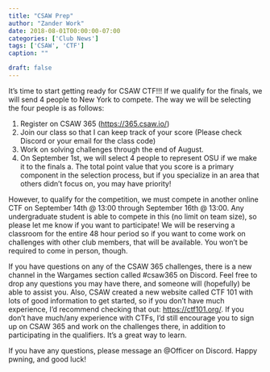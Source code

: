 ```yaml
---
title: "CSAW Prep"
author: "Zander Work"
date: 2018-08-01T00:00:00-07:00
categories: ['Club News']
tags: ['CSAW', 'CTF']
caption: ""

draft: false
---
```


It’s time to start getting ready for CSAW CTF!!! If we qualify for the finals, we will send 4 people to New York to compete. The way we will be selecting the four people is as follows:

1. Register on CSAW 365 (https://365.csaw.io/)
2. Join our class so that I can keep track of your score (Please check Discord or your email for the class code)
3. Work on solving challenges through the end of August.
4. On September 1st, we will select 4 people to represent OSU if we make it to the finals
    a. The total point value that you score is a primary component in the selection process, but if you specialize in an area that others didn’t focus on, you may have priority!

However, to qualify for the competition, we must compete in another online CTF on September 14th @ 13:00 through September 16th @ 13:00. Any undergraduate student is able to compete in this (no limit on team size), so please let me know if you want to participate! We will be reserving a classroom for the entire 48 hour period so if you want to come work on challenges with other club members, that will be available. You won’t be required to come in person, though.

If you have questions on any of the CSAW 365 challenges, there is a new channel in the Wargames section called #csaw365 on Discord. Feel free to drop any questions you may have there, and someone will (hopefully) be able to assist you. Also, CSAW created a new website called CTF 101 with lots of good information to get started, so if you don’t have much experience, I’d recommend checking that out: https://ctf101.org/. If you don’t have much/any experience with CTFs, I’d still encourage you to sign up on
CSAW 365 and work on the challenges there, in addition to participating in the qualifiers. It’s a great way to learn.

If you have any questions, please message an @Officer on Discord. Happy pwning, and good luck!
